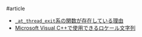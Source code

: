 #article

- [`_at_thread_exit`系の関数が存在している理由](./article/at_thread_exit.md)
- [Microsoft Visual C++で使用できるロケール文字列](./article/msvc-locales.md)


